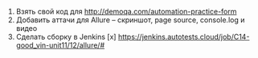
1. Взять свой код для http://demoqa.com/automation-practice-form
2. Добавить аттачи для Allure – скриншот, page source, console.log и видео
3. Cделать сборку в Jenkins
[x] https://jenkins.autotests.cloud/job/C14-good_vin-unit11/12/allure/#
